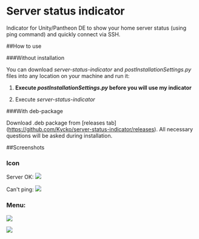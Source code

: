 # Server status indicator

Indicator for Unity/Pantheon DE to show your home server status (using ping command) and quickly connect via SSH.

##How to use

###Without installation

You can download *server-status-indicator* and *postInstallationSettings.py* files into any location on your machine and run it:

1) **Execute *postInstallationSettings.py* before you will use my indicator**

2) Execute *server-status-indicator*

###With deb-package

Download .deb package from [releases tab] (https://github.com/Kycko/server-status-indicator/releases). All necessary questions will be asked during installation.

##Screenshots

### Icon

Server OK: ![](http://storage8.static.itmages.ru/i/16/0727/h_1469660000_9661486_d0ffe8f16f.png)

Can't ping: ![](http://storage8.static.itmages.ru/i/16/0727/h_1469660000_9644602_8caedc4b69.png)

### Menu:

![](http://storage7.static.itmages.ru/i/16/0729/h_1469829377_6782872_c7d677b1d7.png)

![](http://storage9.static.itmages.ru/i/16/0915/h_1473942240_3413413_4026b49d90.png)

